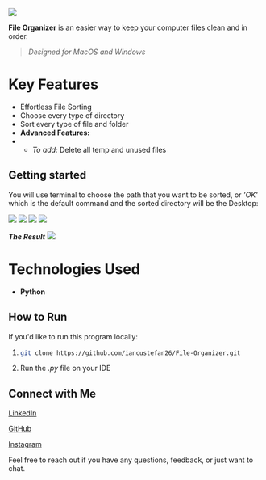 

![](https://i.imgur.com/agnk4If.png)


   

**File Organizer** is an easier way to keep your computer files clean and in order.

> *Designed for MacOS and Windows*



# Key Features

 -  Effortless File Sorting
 - Choose every type of directory
 - Sort every type of file and folder
 - **Advanced Features:**
- -   _To add:_ Delete all temp and unused files


## Getting started

You will use terminal to choose the path that you want to be sorted, or *'OK'* which is the default command and the sorted directory will be the Desktop:

 ![](https://i.imgur.com/f7PYkXY.jpg)
 ![](https://i.imgur.com/Ter4YxT.png)
![](https://i.imgur.com/Y93Frzp.png)
![](https://i.imgur.com/KAtxyPa.png)

***The Result***
![](https://i.imgur.com/u21nfvt.jpg)

# Technologies Used

 - **Python**

## How to Run

If you'd like to run this program locally:

1. ```bash
   git clone https://github.com/iancustefan26/File-Organizer.git
   ```
  2. Run the *.py* file on your IDE


## Connect with Me

[LinkedIn](https://www.linkedin.com/in/stefan-teodor-iancu-152a6a284/)

[GitHub](https://www.linkedin.com/in/stefan-teodor-iancu-152a6a284/](https://github.com/iancustefan26))

[Instagram](https://www.instagram.com/iancustefan26/)

Feel free to reach out if you have any questions, feedback, or just want to chat.
